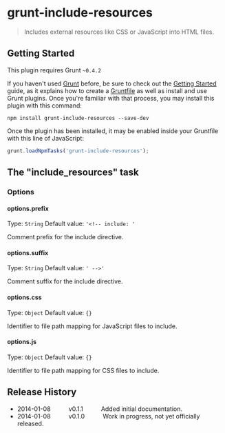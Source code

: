 # grunt-include-resources

> Includes external resources like CSS or JavaScript into HTML files.


## Getting Started
This plugin requires Grunt `~0.4.2`

If you haven't used [Grunt](http://gruntjs.com/) before, be sure to check out the [Getting Started](http://gruntjs.com/getting-started) guide, as it explains how to create a [Gruntfile](http://gruntjs.com/sample-gruntfile) as well as install and use Grunt plugins. Once you're familiar with that process, you may install this plugin with this command:

```shell
npm install grunt-include-resources --save-dev
```

Once the plugin has been installed, it may be enabled inside your Gruntfile with this line of JavaScript:

```js
grunt.loadNpmTasks('grunt-include-resources');
```


## The "include_resources" task

### Options

#### options.prefix
Type: `String`
Default value: `'<!-- include: '`

Comment prefix for the include directive.

#### options.suffix
Type: `String`
Default value: `' -->'`

Comment suffix for the include directive.

#### options.css
Type: `Object`
Default value: `{}`

Identifier to file path mapping for JavaScript files to include.

#### options.js
Type: `Object`
Default value: `{}`

Identifier to file path mapping for CSS files to include.


## Release History

 * 2014-01-08   v0.1.1   Added initial documentation.
 * 2014-01-08   v0.1.0   Work in progress, not yet officially released.